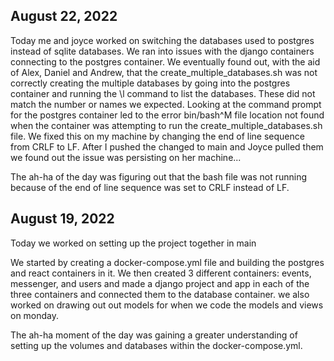 ## August 22, 2022

Today me and joyce worked on switching the databases used to postgres instead of sqlite databases. We ran into issues with the django containers connecting to the postgres container. We eventually found out, with the aid of Alex, Daniel and Andrew, that the create_multiple_databases.sh was not correctly creating the multiple databases by going into the postgres container and running the \l command to list the databases. These did not match the number or names we expected. Looking at the command prompt for the postgres container led to the error bin/bash^M file location not found when the container was attempting to run the create_multiple_databases.sh file. We fixed this on my machine by changing the end of line sequence from CRLF to LF. After I pushed the changed to main and Joyce pulled them we found out the issue was persisting on her machine...

The ah-ha of the day was figuring out that the bash file was not running because of the end of line sequence was set to CRLF instead of LF.

## August 19, 2022

Today we worked on setting up the project together in main

We started by creating a docker-compose.yml file and building the postgres and react containers in it.
We then created 3 different containers: events, messenger, and users and made a django project and app in each of the three containers and connected them to the database container.
we also worked on drawing out out models for when we code the models and views on monday.

The ah-ha moment of the day was gaining a greater understanding of setting up the volumes and databases within the docker-compose.yml.


